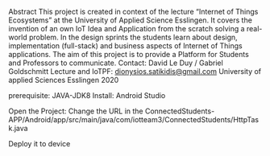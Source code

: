 Abstract
This project is created in context of the lecture “Internet of  Things Ecosystems” at the University of Applied Science Esslingen. It  covers the invention of an own IoT Idea and Application from the scratch  solving a real-world problem. In the design sprints the students learn  about design, implementation (full-stack) and business aspects of  Internet of Things applications. The aim of this project is to provide a Platform for Students and Professors to communicate.
Contact: David Le Duy / Gabriel Goldschmitt
Lecture and IoTPF:
dionysios.satikidis@gmail.com
University of applied Sciences Esslingen 2020


prerequisite:
JAVA-JDK8
Install: Android Studio


Open the Project: 
Change the URL in the ConnectedStudents-APP/Android/app/src/main/java/com/iotteam3/ConnectedStudents/HttpTask.java 
 
Deploy it to device

